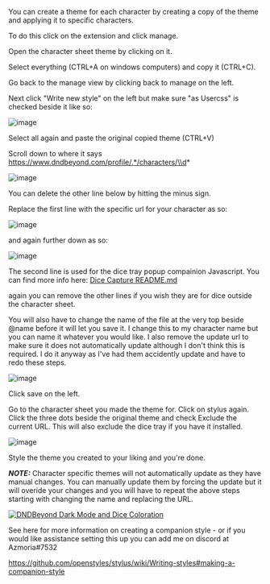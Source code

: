 You can create a theme for each character by creating a copy of the theme and applying it to specific characters. 

To do this click on the extension and click manage.

Open the character sheet theme by clicking on it. 

Select everything (CTRL+A on windows computers) and copy it (CTRL+C).

Go back to the manage view by clicking back to manage on the left.

Next click "Write new style" on the left but make sure "as Usercss" is checked beside it like so:

![image](https://user-images.githubusercontent.com/65363489/121786529-582beb80-cb8e-11eb-8c82-a91ca997bd99.png)

Select all again and paste the original copied theme (CTRL+V)

Scroll down to where it says https://www.dndbeyond.com/profile/.*/characters/\\d* 

![image](https://user-images.githubusercontent.com/65363489/151717940-3edc60e0-3687-4c12-adc3-351cef938d71.png)


You can delete the other line below by hitting the minus sign.

Replace the first line with the specific url for your character as so:

![image](https://user-images.githubusercontent.com/65363489/151717988-858ac274-35a8-4714-9b77-4ee0e819a096.png)


and again further down as so:

![image](https://user-images.githubusercontent.com/65363489/151717813-2cd447d4-f264-4035-86f7-c29461459d3f.png)

The second line is used for the dice tray popup compainion Javascript. You can find more info here: <a href="https://github.com/Azmoria/dndbeyonddark/blob/master/Dice%20Capture%20README.md">Dice Capture README.md</a>

again you can remove the other lines if you wish they are for dice outside the character sheet.

You will also have to change the name of the file at the very top beside @name before it will let you save it. 
I change this to my character name but you can name it whatever you would like. I also remove the update url to make sure it does not automatically update although I don't think this is required. I do it anyway as I've had them accidently update and have to redo these steps.

![image](https://user-images.githubusercontent.com/65363489/146813954-f1f93c6d-9e5a-4614-bcaf-a82f01b29eb9.png)


Click save on the left.


Go to the character sheet you made the theme for. Click on stylus again. Click the three dots beside the original theme and check Exclude the current URL. This will also exclude the dice tray if you have it installed. 

![image](https://user-images.githubusercontent.com/65363489/121786601-d8525100-cb8e-11eb-8505-c6d6c95489d0.png)

Style the theme you created to your liking and you're done. 

***NOTE:*** Character specific themes will not automatically update as they have manual changes. You can manually update them by forcing the update but it will overide your changes and you will have to repeat the above steps starting with changing the name and replacing the URL.


[![DNDBeyond Dark Mode and Dice Coloration](https://user-images.githubusercontent.com/65363489/121787540-988e6800-cb94-11eb-9ca0-695b3a45caa6.png)](https://www.youtube.com/watch?v=DbYnbr3esnI "DNDBeyond Dark Mode and Dice Coloration")

See here for more information on creating a companion style - or if you would like assistance setting this up you can add me on discord at Azmoria#7532

https://github.com/openstyles/stylus/wiki/Writing-styles#making-a-companion-style
